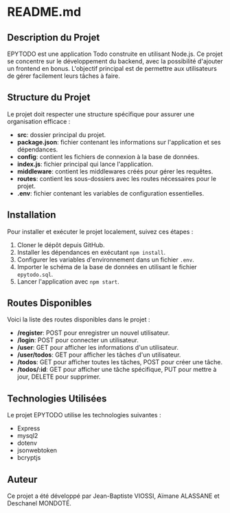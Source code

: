 # README.md

## Description du Projet
EPYTODO est une application Todo construite en utilisant Node.js. Ce projet se concentre sur le développement du backend, avec la possibilité d'ajouter un frontend en bonus. L'objectif principal est de permettre aux utilisateurs de gérer facilement leurs tâches à faire.

## Structure du Projet
Le projet doit respecter une structure spécifique pour assurer une organisation efficace :
- **src**: dossier principal du projet.
- **package.json**: fichier contenant les informations sur l'application et ses dépendances.
- **config**: contient les fichiers de connexion à la base de données.
- **index.js**: fichier principal qui lance l'application.
- **middleware**: contient les middlewares créés pour gérer les requêtes.
- **routes**: contient les sous-dossiers avec les routes nécessaires pour le projet.
- **.env**: fichier contenant les variables de configuration essentielles.

## Installation
Pour installer et exécuter le projet localement, suivez ces étapes :
1. Cloner le dépôt depuis GitHub.
2. Installer les dépendances en exécutant `npm install`.
3. Configurer les variables d'environnement dans un fichier `.env`.
4. Importer le schéma de la base de données en utilisant le fichier `epytodo.sql`.
5. Lancer l'application avec `npm start`.

## Routes Disponibles
Voici la liste des routes disponibles dans le projet :
- **/register**: POST pour enregistrer un nouvel utilisateur.
- **/login**: POST pour connecter un utilisateur.
- **/user**: GET pour afficher les informations d'un utilisateur.
- **/user/todos**: GET pour afficher les tâches d'un utilisateur.
- **/todos**: GET pour afficher toutes les tâches, POST pour créer une tâche.
- **/todos/:id**: GET pour afficher une tâche spécifique, PUT pour mettre à jour, DELETE pour supprimer.

## Technologies Utilisées
Le projet EPYTODO utilise les technologies suivantes :
- Express
- mysql2
- dotenv
- jsonwebtoken
- bcryptjs

## Auteur
Ce projet a été développé par Jean-Baptiste VIOSSI, Aïmane ALASSANE et Deschanel MONDOTÉ.